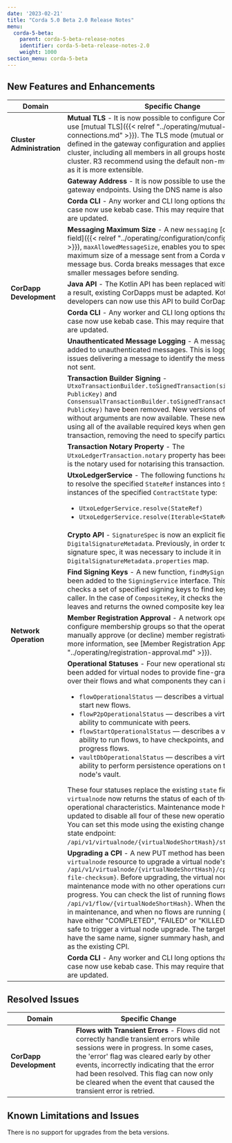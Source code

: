 ```yaml
---
date: '2023-02-21'
title: "Corda 5.0 Beta 2.0 Release Notes"
menu:
  corda-5-beta:
    parent: corda-5-beta-release-notes
    identifier: corda-5-beta-release-notes-2.0
    weight: 1000
section_menu: corda-5-beta
--- 
```


## New Features and Enhancements


<style>
table th:first-of-type {
    width: 30%;
}
table th:nth-of-type(2) {
    width: 70%;
}
</style>

| Domain | Specific Change                                    | 
| -------------------------------------------- | -------------------------------------------------- |
| **Cluster Administration**                   | **Mutual TLS** - It is now possible to configure Corda clusters to use [mutual TLS]({{< relref "../operating/mutual-tls-connections.md" >}}). The TLS mode (mutual or one-way) is defined in the gateway configuration and applies to the entire cluster, including all members in all groups hosted on the cluster. R3 recommend using the default non-mutual TLS mode as it is more extensible. |
|                                              | **Gateway Address** - It is now possible to use the IP address for gateway endpoints. Using the DNS name is also still supported.|
|                                              | **Corda CLI** - Any worker and CLI long options that used camel case now use kebab case. This may require that existing scripts are updated. | 
|                                              | **Messaging Maximum Size** - A new `messaging` [configuration field]({{< relref "../operating/configuration/config-overview.md" >}}), `maxAllowedMessageSize`, enables you to specify the maximum size of a message sent from a Corda worker to the message bus. Corda breaks messages that exceed this size into smaller messages before sending. |                                           
| **CorDapp Development**                      | **Java API** - The Kotlin API has been replaced with a Java API. As a result, existing CorDapps must be adapted. Kotlin and Java developers can now use this API to build CorDapps. |
|                                              | **Corda CLI** - Any worker and CLI long options that used camel case now use kebab case. This may require that existing scripts are updated. |
|                                              | **Unauthenticated Message Logging** - A message ID field was added to unauthenticated messages. This is logged if there are issues delivering a message to identify the message that was not sent. |
|                                              | **Transaction Builder Signing** - `UtxoTransactionBuilder.toSignedTransaction(signatory: PublicKey)` and `ConsensualTransactionBuilder.toSignedTransaction(signatory: PublicKey)` have been removed. New versions of these methods without arguments are now available. These new versions sign using all of the available required keys when generating a transaction, removing the need to specify particular keys. |
|                                              | **Transaction Notary Property** - The `UtxoLedgerTransaction.notary` property has been exposed. This is the notary used for notarising this transaction. |
|                                              | **UtxoLedgerService** - The following functions have been added to resolve the specified `StateRef` instances into `StateAndRef` instances of the specified `ContractState` type:<ul><li>`UtxoLedgerService.resolve(StateRef)`</li><li>`UtxoLedgerService.resolve(Iterable<StateRef>)`</li><ul>| 
|                                              | **Crypto API** - `SignatureSpec` is now an explicit field in `DigitalSignatureMetadata`. Previously, in order to add the signature spec, it was necessary to include it in `DigitalSignatureMetadata.properties` map. |
|                                              | **Find Signing Keys** - A new function, `findMySigningKeys`, has been added to the `SigningService` interface. This function checks a set of specified signing keys to find keys owned by the caller. In the case of `CompositeKey`, it checks the composite key leaves and returns the owned composite key leaf found first.  |
| **Network Operation**                        | **Member Registration Approval** - A network operator can now configure membership groups so that the operator is required to manually approve (or decline) member registration requests. For more information, see [Member Registration Approval]({{< relref "../operating/registration-approval.md" >}}). |     
|                                              | **Operational Statuses** - Four new operational statuses have been added for virtual nodes to provide fine-grained control over their flows and what components they can interact with: <ul><li>`flowOperationalStatus` — describes a virtual node's ability to start new flows. </li> <li>`flowP2pOperationalStatus` — describes a virtual node's ability to communicate with peers.</li> <li>`flowStartOperationalStatus` — describes a virtual node's ability to run flows, to have checkpoints, and to continue in-progress flows. </li> <li> `vaultDbOperationalStatus` —  describes a virtual node's ability to perform persistence operations on the virtual node's vault. </li> </ul>These four statuses replace the existing `state` field. The `GET virtualnode` now returns the status of each of the four operational characteristics. Maintenance mode has been updated to disable all four of these new operational statuses. You can set this mode using the existing change virtual node state endpoint: `/api/v1/virtualnode/{virtualNodeShortHash}/state/{newState}`. 
|                                              | **Upgrading a CPI** - A new PUT method has been added to the `virtualnode` resource to upgrade a virtual node's CPI: `/api/v1/virtualnode/{virtualNodeShortHash}/cpi/{target-CPI-file-checksum}`. Before upgrading, the virtual node must be in maintenance mode with no other operations currently in progress. You can check the list of running flows using `GET /api/v1/flow/{virtualNodeShortHash}`. When the virtual node is in maintenance, and when no flows are running (that is, all flows have either "COMPLETED", "FAILED" or "KILLED" status), it is safe to trigger a virtual node upgrade. The target CPI should have the same name, signer summary hash, and MGM group ID as the existing CPI. 
|                                              | **Corda CLI** - Any worker and CLI long options that used camel case now use kebab case. This may require that existing scripts are updated. |

## Resolved Issues

| Domain  | Specific Change | 
| -------------------------------------------- | -------------------------------------------------- |
| **CorDapp Development**                      | **Flows with Transient Errors** - Flows did not correctly handle transient errors while sessions were in progress. In some cases, the 'error' flag was cleared early by other events, incorrectly indicating that the error had been resolved. This flag can now only be cleared when the event that caused the transient error is retried.  |

## Known Limitations and Issues

There is no support for upgrades from the beta versions.
